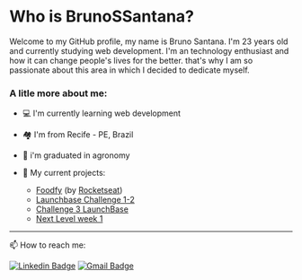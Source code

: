 # Who is BrunoSSantana?

Welcome to my GitHub profile, my name is Bruno Santana. I'm 23 years old and currently studying web development. I'm an technology enthusiast and how it can change people's lives for the better. that's why I am so passionate about this area in which I decided to dedicate myself.

<!--
**BrunoSSantana/BrunoSSantana** is a ✨ _special_ ✨ repository because its `README.md` (this file) appears on your GitHub profile.
-->
### A litle more about me:

- 💻 I'm currently learning web development

- 🏘️ I'm from Recife - PE, Brazil

- 🌱 i'm graduated in agronomy

- 🚀 My current projects:

  - [Foodfy](https://github.com/BrunoSSantana/Foodfy) (by [Rocketseat](https://rocketseat.com.br/))
  - [Launchbase Challenge 1-2](https://github.com/BrunoSSantana/Desafios_LaunchBase)
  - [Challenge 3 LaunchBase](https://github.com/BrunoSSantana/Launchbase-Rocketseat-Desafio-3-Iniciando-no-Beck-end)
  - [Next Level week 1](https://github.com/BrunoSSantana/Next-level-week)

---
📫 How to reach me:

[![Linkedin Badge](https://img.shields.io/badge/brunosantanas-blue?style=flat-square&logo=Linkedin&logoColor=white&link=https://www.linkedin.com/in/bruno-santanas/)](https://www.linkedin.com/in/bruno-santanas/)
[![Gmail Badge](https://img.shields.io/badge/-brunoosouzas@gmail.com-c14438?style=flat-square&logo=Gmail&logoColor=white&link=mailto:brunoosouzas@gmail.com)](mailto:brunoosouzas@gmail.com)

<!-- links -->



